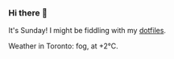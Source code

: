 ### Hi there :wave:

It's Sunday! I might be fiddling with my [dotfiles](https://github.com/bewuethr/dotfiles).

Weather in Toronto: fog, at +2°C.
